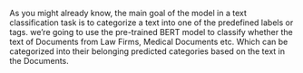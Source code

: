 As you might already know, the main goal of the model in a text classification task is to categorize a text into one of the predefined labels or tags.
we’re going to use the pre-trained BERT model to classify whether the text of Documents from Law Firms, Medical Documents etc. Which can be categorized into their belonging predicted categories based on the text in the Documents.
